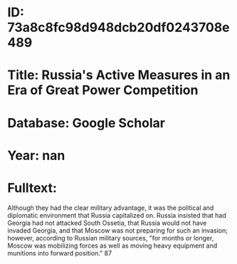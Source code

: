 # ID: 73a8c8fc98d948dcb20df0243708e489
# Title: Russia's Active Measures in an Era of Great Power Competition
# Database: Google Scholar
# Year: nan
# Fulltext:
Although they had the clear military advantage, it was the political and diplomatic environment that Russia capitalized on.
Russia insisted that had Georgia had not attacked South Ossetia, that Russia would not have invaded Georgia, and that Moscow was not preparing for such an invasion; however, according to Russian military sources, "for months or longer, Moscow was mobilizing forces as well as moving heavy equipment and munitions into forward position."
87
